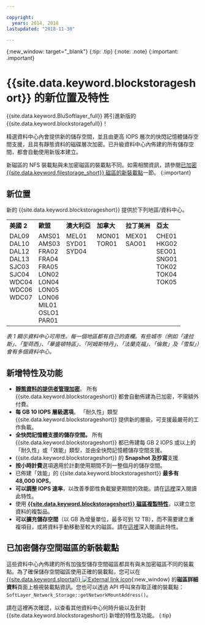```yaml
---

copyright:
  years: 2014, 2018
lastupdated: "2018-11-30"

---
```

{:new_window: target="_blank"}
{:tip: .tip}
{:note: .note}
{:important: .important}

# {{site.data.keyword.blockstorageshort}} 的新位置及特性

{{site.data.keyword.BluSoftlayer_full}} 將引進新版的 {{site.data.keyword.blockstoragefull}}！

精選資料中心內會提供新的儲存空間，並且由更高 IOPS 層次的快閃記憶體儲存空間支援，且具有靜態資料的磁碟層次加密。已升級資料中心內佈建的所有儲存空間，都會自動使用新版本建立。

新磁區的 NFS 裝載點與未加密磁區的裝載點不同。如需相關資訊，請參閱[已加密 {{site.data.keyword.filestorage_short}} 磁區的新裝載點](#new-mount-point-for-encrypted-storage-volumes)一節。
{:important}

## 新位置

新的 {{site.data.keyword.blockstorageshort}} 提供於下列地區/資料中心。
<table role="presentation">
  <tr>
    <td><strong>美國 2</strong></td>
    <td><strong>歐盟</strong></td>
    <td><strong>澳大利亞</strong></td>
    <td><strong>加拿大</strong></td>
    <td><strong>拉丁美洲</strong></td>
    <td><strong>亞太</strong></td>
  </tr>
  <tr>
    <td>DAL09<br />
	DAL10<br />
	DAL12<br />
	DAL13<br />
	SJC03<br />
SJC04<br />
	WDC04<br />
	WDC06<br />
	WDC07<br />
	<br /><br /><br />
    </td>
    <td>AMS01<br />
AMS03<br />
	FRA02<br />
	FRA04<br />
	FRA05<br />
	LON02<br />
	LON04<br />
	LON05<br />
	LON06<br />
	MIL01<br />
	OSLO1<br />
	PAR01<br />
    </td>
    <td>MEL01<br />
SYD01<br />
SYD04<br />
	<br /><br /><br /><br /><br /><br /><br /><br /><br />
    </td>
    <td>MON01<br />
TOR01<br />
	<br /><br /><br /><br /><br /><br /><br /><br /><br /><br />
    </td>
    <td>MEX01<br />
SAO01<br />
	<br /><br /><br /><br /><br /><br /><br /><br /><br /><br />
    </td>
    <td>CHE01<br />
HKG02<br />
	SEO01<br />
	SNG01<br />
TOK02<br />
	TOK04<br />
	TOK05<br />
	<br /><br /><br /><br /><br />
    </td>
  </tr>
</table>

*表 1 顯示資料中心可用性。每一個地區都有自己的直欄。有些城市（例如「達拉斯」、「聖荷西」、「華盛頓特區」、「阿姆斯特丹」、「法蘭克福」、「倫敦」及「雪梨」）會有多個資料中心。*

## 新增特性及功能

- **[靜態資料的提供者管理加密](block-file-storage-encryption-rest.html)**。
  所有 {{site.data.keyword.blockstorageshort}} 都會自動佈建為已加密，不需額外付費。
- **每 GB 10 IOPS 層級選項**。
  「耐久性」類型 {{site.data.keyword.blockstorageshort}} 提供新的層級，可支援最嚴苛的工作負載。
- **全快閃記憶體支援的儲存空間。**
  所有 {{site.data.keyword.blockstorageshort}} 都已佈建每 GB 2 IOPS 或以上的「耐久性」或「效能」類型，並由全快閃記憶體儲存空間支援。
- {{site.data.keyword.blockstorageshort}} 的 **Snapshot 及抄寫**支援
- **按小時計費**選項適用於計劃使用期間不到一整個月的儲存空間。
- 已佈建「效能」的 {{site.data.keyword.blockstorageshort}} **最多有 48,000 IOPS**。
- **可以調整 IOPS 速率**，以改善季節性負載變更期間的效能。請在[這裡](adjustable-iops.html)深入閱讀此特性。
- 使用 **[{{site.data.keyword.blockstorageshort}} 磁區複製特性](how-to-create-duplicate-volume.html)**，以建立您資料的複製品。
- **可以擴充儲存空間**（以 GB 為增量單位，最多可到 12 TB），而不需要建立重複項目，或將資料手動移動至較大的磁區。請在[這裡](expandable_block_storage.html)深入閱讀此特性。

## 已加密儲存空間磁區的新裝載點

這些資料中心內佈建的所有加強型儲存空間磁區都具有與未加密磁區不同的裝載點。為了確保儲存空間磁區使用正確的裝載點，您可以在 [{{site.data.keyword.slportal}} ![External link icon](../../icons/launch-glyph.svg "External link icon")](https://control.softlayer.com/){:new_window} 的**磁區詳細資料**頁面上檢視裝載點資訊。您也可以透過 API 呼叫來存取正確的裝載點：`SoftLayer_Network_Storage::getNetworkMountAddress()`。

請在這裡再次確認，以查看其他資料中心何時升級以及針對 {{site.data.keyword.blockstorageshort}} 新增的特性及功能。
{:tip}
